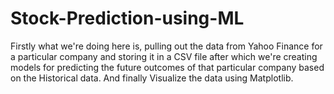 # Stock-Prediction-using-ML

Firstly what we're doing here is, pulling out the data from Yahoo Finance for a particular company and storing it in a CSV file after which we're creating models for predicting the future outcomes of that particular company based on the Historical data.
And finally Visualize the data using Matplotlib.
